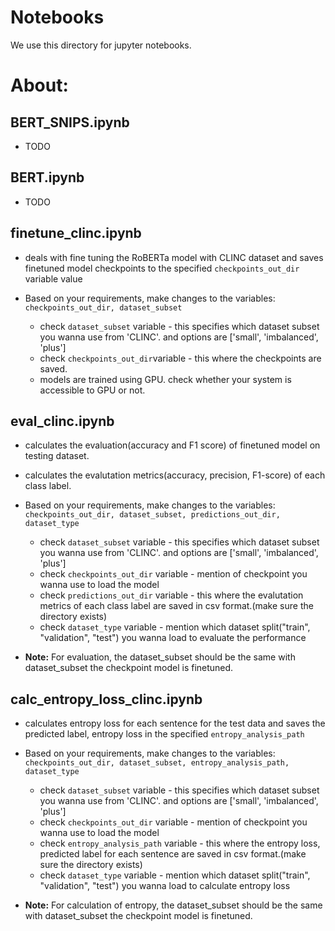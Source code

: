 # Notebooks
We use this directory for jupyter notebooks.

# About:
## BERT_SNIPS.ipynb
- TODO

## BERT.ipynb
- TODO

## finetune_clinc.ipynb

- deals with fine tuning the RoBERTa model with CLINC dataset and saves finetuned model checkpoints to the specified `checkpoints_out_dir` variable value 

- Based on your requirements, make changes to the variables:  `checkpoints_out_dir, dataset_subset`
  - check `dataset_subset` variable - this specifies which dataset subset you wanna use from 'CLINC'. and options are ['small', 'imbalanced', 'plus']
  - check `checkpoints_out_dir`variable - this where the checkpoints are saved.
  - models are trained using GPU. check whether your system is accessible to GPU or not.

## eval_clinc.ipynb
- calculates the evaluation(accuracy and F1 score) of finetuned model on testing dataset.
- calculates the evalutation metrics(accuracy, precision, F1-score) of each class label.

- Based on your requirements, make changes to the variables:  `checkpoints_out_dir, dataset_subset, predictions_out_dir, dataset_type`
  - check `dataset_subset` variable - this specifies which dataset subset you wanna use from 'CLINC'. and options are ['small', 'imbalanced', 'plus']
  - check `checkpoints_out_dir` variable - mention of checkpoint you wanna use to load the model
  - check `predictions_out_dir` variable - this where the evalutation metrics of each class label are saved in csv format.(make sure the directory exists)
  - check `dataset_type` variable - mention which dataset split("train", "validation", "test") you wanna load to evaluate the performance
- **Note:**  For evaluation, the dataset_subset should be the same with dataset_subset the checkpoint model is finetuned.


## calc_entropy_loss_clinc.ipynb
- calculates entropy loss for each sentence for the test data and saves the predicted label, entropy loss in the specified  `entropy_analysis_path`

- Based on your requirements, make changes to the variables:  `checkpoints_out_dir, dataset_subset, entropy_analysis_path, dataset_type`
  - check `dataset_subset` variable - this specifies which dataset subset you wanna use from 'CLINC'. and options are ['small', 'imbalanced', 'plus']
  - check `checkpoints_out_dir` variable - mention of checkpoint you wanna use to load the model
  - check `entropy_analysis_path` variable - this where the entropy loss, predicted label for each sentence are saved in csv format.(make sure the directory exists)
  - check `dataset_type` variable - mention which dataset split("train", "validation", "test") you wanna load to calculate entropy loss
- **Note:**  For calculation of entropy, the dataset_subset should be the same with dataset_subset the checkpoint model is finetuned.




